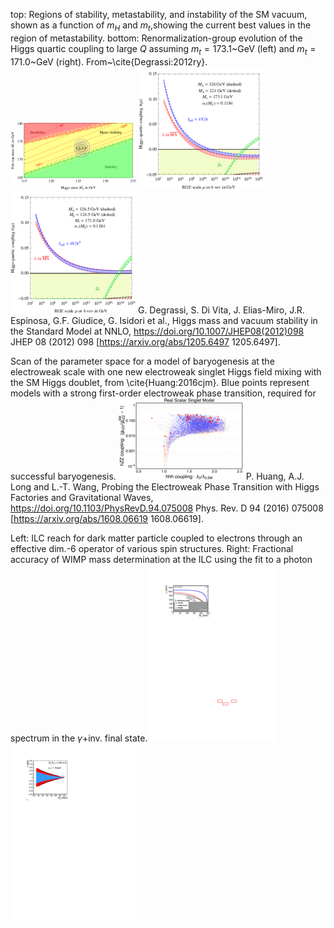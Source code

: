 top: Regions of stability, metastability, and instability of the SM vacuum, shown as a function of $m_H$ and $m_t$,showing the current best values in the region of metastability. bottom: Renormalization-group evolution of the Higgs quartic coupling to large $Q$ assuming $m_t = 173.1$~GeV (left) and $m_t = 171.0$~GeV (right). From~\cite{Degrassi:2012ry}. 
[<img src="figures/deadoraliveG2012.png" width="200" />](figures/deadoraliveG2012.pdf) 
[<img src="figures/runeff.png" width="200" />](figures/runeff.pdf) 
[<img src="figures/runeff2.png" width="200" />](figures/runeff2.pdf) 
G. Degrassi, S. Di Vita, J. Elias-Miro, J.R. Espinosa, G.F. Giudice, G. Isidori et al., Higgs mass and vacuum stability in the Standard Model at NNLO, https://doi.org/10.1007/JHEP08(2012)098 JHEP   08 (2012) 098 [https://arxiv.org/abs/1205.6497  1205.6497].  


Scan of the parameter space for a model of baryogenesis at the electroweak scale with one new electroweak singlet Higgs field mixing with the SM Higgs doublet, from \cite{Huang:2016cjm}. Blue points represent models with a strong first-order electroweak phase transition, required for successful baryogenesis.
[<img src="figures/Huang-2.png" width="200" />](figures/Huang-2.pdf) 
P. Huang, A.J. Long and L.-T. Wang, Probing the Electroweak Phase Transition with Higgs Factories and Gravitational Waves, https://doi.org/10.1103/PhysRevD.94.075008 Phys. Rev. D   94 (2016) 075008 [https://arxiv.org/abs/1608.06619  1608.06619].  


Left: ILC reach for dark matter particle coupled to electrons through an effective dim.-6 operator of various spin structures. Right: Fractional accuracy of WIMP mass determination at the ILC using the fit to a photon spectrum in the $\gamma+$inv. final state.
[<img src="figures/ILC_WIMP_EFT_Reach.png" width="200" />](figures/ILC_WIMP_EFT_Reach.pdf) 
[<img src="figures/ILC_WIMP_Mass.png" width="200" />](figures/ILC_WIMP_Mass.pdf) 


